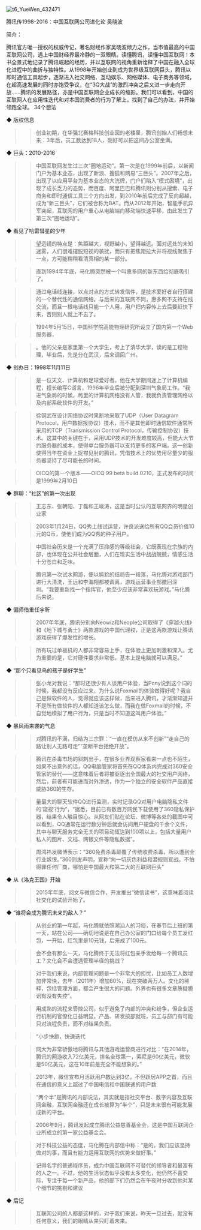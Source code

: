 ![t6_YueWen_432471](https://user-images.githubusercontent.com/17806205/203718534-fec7526d-c0cf-4d09-a06e-2a479459f534.jpg)


腾讯传1998-2016：中国互联网公司进化论
吴晓波

简介：

腾讯官方唯一授权的权威传记，著名财经作家吴晓波倾力之作，当市值最高的中国互联网公司，遇上中国财经界最冷静的一双眼睛。读懂腾讯，读懂中国互联网！本书全景式地记录了腾讯崛起的经历，并以互联网的视角重新诠释了中国在融入全球化进程中的曲折与独特性。从1998年开始创业到成为世界级互联网巨头，腾讯以即时通信工具起步，逐渐进入社交网络、互动娱乐、网络媒体、电子商务等领域，在超高速发展的同时亦饱受争议，在“3Q大战”的激烈冲突之后又进一步走向开放……腾讯的发展路径，亦是中国互联网企业成长的缩影。我们可以看到，中国的互联网人在应用性迭代和对本国消费者的行为了解上，找到了自己的办法，并开始领跑全球。
34个想法

◆ 版权信息

>> 创业初期，在华强北赛格科技创业园的老楼里，腾讯创始人们畅想未来：3年后，员工数达到18人，刚好可以把这间办公室坐满。

◆ 巨头：2010-2016

>> 中国互联网发生过三次“圈地运动”。第一次是在1999年前后，以新闻门户为基本业态，出现了新浪、搜狐和网易“三巨头”。2007年之后，出现了以应用平台为基本业态的大洗牌，门户们陷入“模式困境”，出现了成长乏力的态势，而百度、阿里巴巴和腾讯则分别从搜索、电子商务和即时通信工具三个方向出发，到2010年前后完成了反向超越，成为“新三巨头”，它们被合称为BAT。而从2012年开始，智能手机异军突起，互联网的用户重心从电脑端向移动端快速平移，由此发生了第三次“圈地运动”。

◆ 看见了哈雷彗星的少年

>> 望远镜的特点是：焦距越大，视野越小，望得越远。面对远处的未知迷雾，人们很难摆脱短视的袭扰，而只有把焦距拉大并将视线聚焦于一点，方可能稍稍看清真相的某一部分。

>> 直到1994年年底，马化腾突然被一个叫惠多网的新东西给彻底吸引了。

>> 通过电话线连接，以点对点的方式转发信件，是技术爱好者自行搭建的一个替代性的通信网络。与后来的互联网不同，惠多网不支持在线交流，而且一根电话线只能一个人用，用户把内容传上去后要赶快下来，否则别人就上不去了。

>> 1994年5月15日，中国科学院高能物理研究所设立了国内第一个Web服务器，

>> 。他的父亲是家里第一个大学生，考上了清华大学，读的是工程物理，毕业后，先是分在武汉，后来调回广州。

◆ 创办日：1998年11月11日

>> 是一位天文、计算机和足球爱好者。他在大学期间迷上了计算机编程，擅长编写C语言，1996年毕业后被分配到深圳气象局工作。“我进气象局的时候，局里的计算机网络没有人管，我就负责管理网络以及内部系统软件的开发。”

>> 徐钢武在设计网络协议时果断地采取了UDP（User Datagram Protocol，用户数据报协议）技术，而不是其他即时通信软件通常所采用的TCP（Transmission Control Protocol，传输控制协议）技术。这其中的关键在于，采用UDP技术的开发难度较高，但能大大节约服务器的成本，使得单台服务器可以支持更多的客户端。这一创新使得当年在资金上捉襟见肘的腾讯，凭借技术上的优势用尽量少的服务器坚持了尽可能长的时间。

>> OICQ的第一个版本——OICQ 99 beta build 0210，正式发布的时间是1999年2月10日

◆ 群聊：“社区”的第一次出现

>> 王志东、张朝阳、丁磊和王峻涛，这是当时公认的互联网界的明星创业家

>> 2003年1月24日，QQ秀上线试运营，许良派送给所有QQ会员价值10元的Q币，使他们成为QQ秀的种子用户。

>> 中国社会历来是一个充满了压抑感的等级社会，它既表现在宗族的内部，也体现在公共社会层面，人们在现实生活中战战兢兢，情感生活十分苍白和乏味。

>> 腾讯第一次试水网游，便以尴尬的结局告一段落，马化腾对游戏部门进行大清洗，王远和李海翔都被调离，游戏运营事业部撤回深圳。“我要重新找一个指挥官，他至少应该非常喜欢玩游戏。”马化腾后来说。

◆ 偏师借重任宇昕

>> 2007年年底，腾讯分别向Neowiz和Neople公司取得了《穿越火线》和《地下城与勇士》两款游戏的中国代理权，正是这两款游戏让腾讯游戏获得了爆发性的增长。

>> 所有玩过单板机的人都非常容易上手，在体验上更加刺激和深入。尤为重要的是，它对硬件要求非常低，基本上是电脑就可以满足。”

◆ “那个只看见鸟的孩子是好学生”

>> 张小龙对我说：“那时还很少有人谈用户体验，当Pony说到这个词的时候，我都没有反应过来，为什么说Foxmail的体验做得好呢？我自己是做软件的人，觉得就应该这样做，后来进入腾讯，才渐渐知道并不是所有做软件的人都知道该怎么做，而我在做Foxmail的时候，不自觉地模拟了用户行为，只是当时不知道这叫用户体验。”

◆ 暴风雨来袭的气息

>> 对腾讯的不满，归结为三宗罪：“一直在模仿从来不创新”“走自己的路让别人无路可走”“垄断平台拒绝开放”。

>> 腾讯在杀毒市场的斜刺出手，在很多业界观察家看来一点也不陌生，如果不出意外的话，QQ电脑管家将首先在QQ体系内完成对360安全管家的替代——这意味着后者将被驱逐出全国最大的社交用户网络，然后，前者有可能进而对外渗透，作为一个独立的安全软件产品直接威胁360的生存。

>> 量最大的聊天软件QQ进行监测，实时记录QQ对用户电脑隐私文件的‘窥视’行为”，“据悉，目前已有数百万网民下载使用了360隐私保护器，结果令人触目惊心。从网友们贴在论坛、微博等各处的截图中可以看到，QQ通常在运行数分钟后就会访问用户硬盘的千余个文件，其中与聊天服务完全无关的项目动辄达到100项以上，包括大量用户私人的图片、文档、网银文件等隐私数据”。

>> 周鸿祎发微博表示：“360免费杀毒颠覆了传统收费杀毒，所以遭到全行业嫉恨。”360则发声明，宣称“向一切灰色利益和潜规则宣战。不怕得罪任何厂商，哪怕是中国最大和第二大的互联网巨头”

◆ 从《洛克王国》开始

>> 2015年年底，阅文与微信合作，开发推出“微信读书”，这意味着阅读社交化的试验开始了。

◆ “谁将会成为腾讯未来的敌人？”

>> 从创业的第一年起，马化腾就依照潮汕人的习俗，在春节后上班的第一天，站在公司——确切地说是在自己办公室的门口给每个员工发红包，一开始，红包里是10元钱，后来成了100元。

>> 会不会有那么一天，马化腾终于无法将红包亲手发给每一个腾讯员工？文化会不会遭遇管理半径的挑战？

>> 对于我们来说，内部管理问题是一个非常大的担忧，比如员工人数增加非常快，去年（2011年）增加60%，现在突破两万人。文化的稀释，包括管理方面，都会产生很大的问题。外界也有很多文章质疑腾讯有没有失控”。

>> 用成熟的流程来管控公司，似乎避免了内部的冲突和纷争，但企业运行机制的官僚化日益明显，产品、研发按部就班，员工与部门有可能只对流程负责，而不对结果负责。

>> “小步快跑，快速迭代

>> 网大为非常骄傲地将腾讯与其他游戏运营商进行对比：“在2014年，腾讯的网游收入72亿美元，排名全球第一，索尼是60亿美元，微软是50亿美元，这在10年前是完全不能想象的。”

>> 2013年，微信宣布月活跃用户数达到3亿，不但跃居APP之首，而且在通信的意义上超过了中国电信和中国联通的用户数

>> “两个半”是腾讯的内部说法，其实就是指社交平台、数字内容及互联网金融，互联网金融还在成长被算为“半个”，只是未来很有可能发展成新的平台。

>> 2006年9月，腾讯发起成立腾讯公益慈善基金会，这是中国互联网企业所成立的第一家公益基金会。

>> 对于科技公益的态度，马化腾在内部信中称：“是的，我们应该坚持做对的事，而且有能力运用互联网的优势来做好事。”

>> 记得名字的普通程序员，成为中国互联网不可替代的领导者和最富有的人之一。不过，他的生活状态似乎没有太多变化，他仍然不喜交际，专注于每一个新产品，他的部下们仍然会在午夜时分收到他对某个细节的挑剔和建议

◆ 后记

>> 互联网公司的人都是这样的，对于我们来说，昨天一旦过去，就没有任何意义，我们的眼睛从来只盯着未来。
